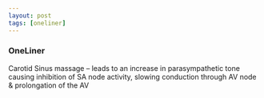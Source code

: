 ```yaml
---
layout: post
tags: [oneliner]
---
```



### OneLiner

Carotid Sinus massage – leads to an increase in parasympathetic tone causing inhibition of SA node activity, slowing conduction through AV node & prolongation of the AV
